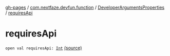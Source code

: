 [gh-pages](../../index.md) / [com.nextfaze.devfun.function](../index.md) / [DeveloperArgumentsProperties](index.md) / [requiresApi](./requires-api.md)

# requiresApi

`open val requiresApi: `[`Int`](https://kotlinlang.org/api/latest/jvm/stdlib/kotlin/-int/index.html) [(source)](https://github.com/NextFaze/dev-fun/tree/master/devfun-annotations/src/main/java/com/nextfaze/devfun/function/DeveloperArguments.kt#L176)